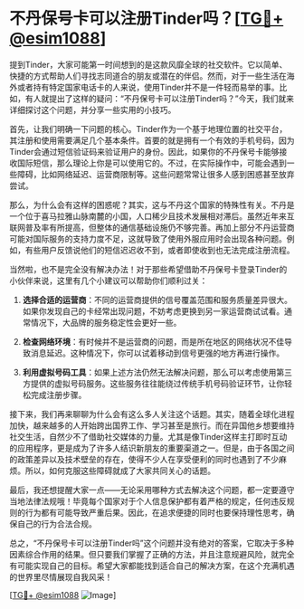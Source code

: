 # 不丹保号卡可以注册Tinder吗？[[TG💪+ @esim1088](https://t.me/s/esim1088)]

提到Tinder，大家可能第一时间想到的是这款风靡全球的社交软件。它以简单、快捷的方式帮助人们寻找志同道合的朋友或潜在的伴侣。然而，对于一些生活在海外或者持有特定国家电话卡的人来说，使用Tinder并不是一件轻而易举的事。比如，有人就提出了这样的疑问：“不丹保号卡可以注册Tinder吗？”今天，我们就来详细探讨这个问题，并分享一些实用的小技巧。

首先，让我们明确一下问题的核心。Tinder作为一个基于地理位置的社交平台，其注册和使用需要满足几个基本条件。首要的就是拥有一个有效的手机号码，因为Tinder会通过短信验证码来验证用户的身份。因此，如果你的不丹保号卡能够接收国际短信，那么理论上你是可以使用它的。不过，在实际操作中，可能会遇到一些障碍，比如网络延迟、运营商限制等。这些问题常常让很多人感到困惑甚至放弃尝试。

那么，为什么会有这样的困惑呢？其实，这与不丹这个国家的特殊性有关。不丹是一个位于喜马拉雅山脉南麓的小国，人口稀少且技术发展相对滞后。虽然近年来互联网普及率有所提高，但整体的通信基础设施仍不够完善。再加上部分不丹运营商可能对国际服务的支持力度不足，这就导致了使用外服应用时会出现各种问题。例如，有些用户反馈说他们的短信迟迟收不到，或者即使收到也无法完成注册流程。

当然啦，也不是完全没有解决办法！对于那些希望借助不丹保号卡登录Tinder的小伙伴来说，这里有几个小建议可以帮助你们顺利过关：

1. **选择合适的运营商**：不同的运营商提供的信号覆盖范围和服务质量差异很大。如果你发现自己的卡经常出现问题，不妨考虑更换到另一家运营商试试看。通常情况下，大品牌的服务稳定性会更好一些。

2. **检查网络环境**：有时候并不是运营商的问题，而是所在地区的网络状况不佳导致消息延迟。这种情况下，你可以试着移动到信号更强的地方再进行操作。

3. **利用虚拟号码工具**：如果上述方法仍然无法解决问题，那么可以考虑使用第三方提供的虚拟号码服务。这些服务往往能绕过传统手机号码验证环节，让你轻松完成注册步骤。

接下来，我们再来聊聊为什么会有这么多人关注这个话题。其实，随着全球化进程加快，越来越多的人开始跨出国界工作、学习甚至是旅行。而在异国他乡想要维持社交生活，自然少不了借助社交媒体的力量。尤其是像Tinder这样主打即时互动的应用程序，更是成为了许多人结识新朋友的重要渠道之一。但是，由于各国之间的政策差异以及技术壁垒的存在，使得不少人在享受便利的同时也遇到了不少麻烦。所以，如何克服这些障碍就成了大家共同关心的话题。

最后，我还想提醒大家一点——无论采用哪种方式去解决这个问题，都一定要遵守当地法律法规哦！毕竟每个国家对于个人信息保护都有着严格的规定，任何违反规则的行为都有可能导致严重后果。因此，在追求便捷的同时也要保持理性思考，确保自己的行为合法合规。

总之，“不丹保号卡可以注册Tinder吗”这个问题并没有绝对的答案，它取决于多种因素综合作用的结果。但只要我们掌握了正确的方法，并且注意规避风险，就完全有可能实现自己的目标。希望大家都能找到适合自己的解决方案，在这个充满机遇的世界里尽情展现自我风采！

[[TG💪+ @esim1088](https://t.me/s/esim1088) ![Image](https://i.postimg.cc/4NQfJmqS/Snipaste-2025-05-13-00-14-12.png)]